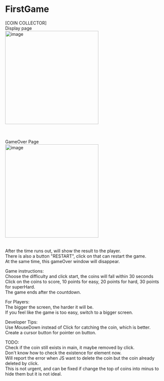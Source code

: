 # FirstGame

[COIN COLLECTOR] <br>
Display page <br>
<img width="300" alt="image" src="https://user-images.githubusercontent.com/106964384/178778995-3164d9f9-0437-47de-9f7f-467c92c293a4.png"><br>
<br></br>

GameOver Page <br>
<img width="300" alt="image" src="https://user-images.githubusercontent.com/106964384/178991369-3d4ad5b3-722a-4975-8164-77780ce123ac.png"><br>
<br></br>
After the time runs out, will show the result to the player.<br>
There is also a button "RESTART", click on that can restart the game.<br>
At the same time, this gameOver window will disappear.<br>

Game instructions: <br>
Choose the difficulty and click start, the coins will fall within 30 seconds <br>
Click on the coins to score, 10 points for easy, 20 points for hard, 30 points for superHard. <br>
The game ends after the countdown.<br>

For Players: <br>
The bigger the screen, the harder it will be. <br>
If you feel like the game is too easy, switch to a bigger screen.<br>

Developer Tips: <br>
Use MouseDown instead of Click for catching the coin, which is better.<br>
Create a cursor button for pointer on button.<br>

TODO: <br>
Check if the coin still exists in main, it maybe removed by click. <br>
Don't know how to check the existence for element now.<br>
Will report the error when JS want to delete the coin but the coin already deleted by click.<br>
This is not urgent, and can be fixed if change the top of coins into minus to hide them but it is not ideal.<br>
